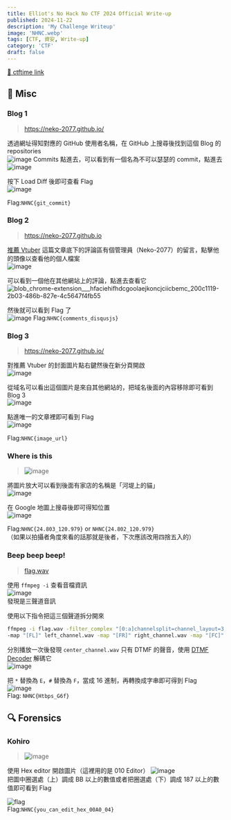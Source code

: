 ```yaml
---
title: Elliot's No Hack No CTF 2024 Official Write-up
published: 2024-11-22
description: 'My Challenge Writeup'
image: 'NHNC.webp'
tags: [CTF, 資安, Write-up]
category: 'CTF'
draft: false 
---
```


[🚩 ctftime link](https://ctftime.org/event/2574/)

## 🏁 Misc
### Blog 1
> https://neko-2077.github.io/

透過網址得知對應的 GitHub 使用者名稱，在 GitHub 上搜尋後找到這個 Blog 的 repositories  
![image](github.png)
Commits 點進去，可以看到有一個名為不可以瑟瑟的 commit，點進去  
![image](commit.png)

按下 Load Diff 後即可查看 Flag  
![image](diff.png)

Flag:`NHNC{git_commit}`

### Blog 2
> https://neko-2077.github.io

[推薦 Vtuber](https://neko-2077.github.io/p/%E6%8E%A8%E8%96%A6-vtuber/) 這篇文章底下的評論區有個管理員（Neko-2077）的留言，點擊他的頭像以查看他的個人檔案  
![image](admin_comment.png)

可以看到一個他在其他網站上的評論，點進去查看它  
![blob_chrome-extension___hfaciehifhdcgoolaejkoncjciicbemc_200c1119-2b03-486b-827e-4c5647f4fb55](Neko.png)

然後就可以看到 Flag 了  
![image](blog2_flag.png)
Flag:`NHNC{comments_disqusjs}`

### Blog 3
> https://neko-2077.github.io/

對推薦 Vtuber 的封面圖片點右鍵然後在新分頁開啟  
![image](url.png)

從域名可以看出這個圖片是來自其他網站的，把域名後面的內容移除即可看到 Blog 3  
![image](blog3.png)


點進唯一的文章裡即可看到 Flag  
![image](blog3_flag.png)

Flag:`NHNC{image_url}`

### Where is this
> ![image](OSINT.jpg)

將圖片放大可以看到後面有家店的名稱是「河堤上的貓」  
![image](cat.png)

在 Google 地圖上搜尋後即可得知位置  
![image](google_map.png)

Flag:`NHNC{24.803_120.979}` or `NHNC{24.802_120.979}`  
（如果以拍攝者角度來看的話那就是後者，下次應該改用四捨五入的）
### Beep beep beep!
> [flag.wav](https://github.com/Elliot-32/Elliot-32.github.io/raw/refs/heads/main/src/content/posts/NHNC2024wp/flag.wav)

使用 `ffmpeg -i` 查看音檔資訊  
![image](ffmpeg.png)  
發現是三聲道音訊

使用以下指令把這三個聲道拆分開來  
```bash
ffmpeg -i flag.wav -filter_complex "[0:a]channelsplit=channel_layout=3.0[FL][FR][FC]" \
-map "[FL]" left_channel.wav -map "[FR]" right_channel.wav -map "[FC]" center_channel.wav
```  
分別播放一次後發現 `center_channel.wav` 只有 DTMF 的聲音，使用 [DTMF Decoder](https://dtmf.netlify.app/) 解碼它  
![image](DTMF.png)

把 `*` 替換為 `E`，`#` 替換為 `F`，當成 16 進制，再轉換成字串即可得到 Flag  
![image](xxd.png)  
Flag: `NHNC{Htbps_G6f}`

## 🔍 Forensics

### Kohiro  
> ![image](flag.jpg)  

使用 Hex editor 開啟圖片（這裡用的是 010 Editor）
![image](010_editor.png)  
把圖中圈選處（上）調成 BB 以上的數值或者把圈選處（下）調成 187 以上的數值即可看到 Flag  

![flag](kohiro_flag.png)  
Flag:`NHNC{you_can_edit_hex_00A0_04}`
